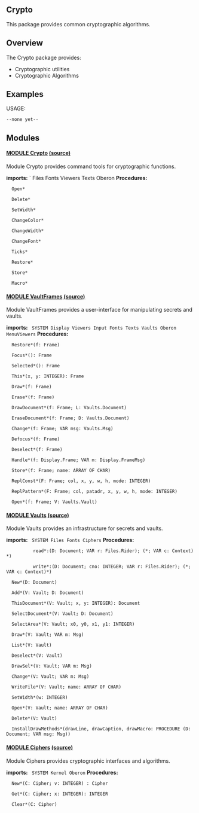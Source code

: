 ## Crypto
This package provides common cryptographic algorithms.


## Overview
The Crypto package provides:

* Cryptographic utilities
* Cryptographic Algorithms

## Examples

USAGE:
```
--none yet--
```

## Modules

#### [MODULE Crypto](https://github.com/io-core/doc/blob/main/stdlib/Crypto/Crypto.md) [(source)](https://github.com/io-core/Crypto/blob/main/Crypto.Mod)
Module Crypto provides command tools for cryptographic functions.


  **imports:** ` Files Fonts Viewers Texts Oberon
**Procedures:**
```
  Open*

  Delete*

  SetWidth*

  ChangeColor*

  ChangeWidth*

  ChangeFont*

  Ticks*

  Restore*

  Store*

  Macro*

```


#### [MODULE VaultFrames](https://github.com/io-core/doc/blob/main/stdlib/Crypto/VaultFrames.md) [(source)](https://github.com/io-core/Crypto/blob/main/VaultFrames.Mod)
Module VaultFrames provides a user-interface for manipulating secrets and vaults.


  **imports:** ` SYSTEM Display Viewers Input Fonts Texts Vaults Oberon MenuViewers`
**Procedures:**
```
  Restore*(f: Frame)

  Focus*(): Frame

  Selected*(): Frame

  This*(x, y: INTEGER): Frame

  Draw*(f: Frame)

  Erase*(f: Frame)

  DrawDocument*(f: Frame; L: Vaults.Document)

  EraseDocument*(f: Frame; D: Vaults.Document)

  Change*(f: Frame; VAR msg: Vaults.Msg)

  Defocus*(f: Frame)

  Deselect*(f: Frame)

  Handle*(f: Display.Frame; VAR m: Display.FrameMsg)

  Store*(f: Frame; name: ARRAY OF CHAR)

  ReplConst*(F: Frame; col, x, y, w, h, mode: INTEGER)

  ReplPattern*(F: Frame; col, patadr, x, y, w, h, mode: INTEGER)

  Open*(f: Frame; V: Vaults.Vault)

```


#### [MODULE Vaults](https://github.com/io-core/doc/blob/main/stdlib/Crypto/Vaults.md) [(source)](https://github.com/io-core/Crypto/blob/main/Vaults.Mod)
Module Vaults provides an infrastructure for secrets and vaults.


  **imports:** ` SYSTEM Files Fonts Ciphers`
**Procedures:**
```
          read*:(D: Document; VAR r: Files.Rider); (*; VAR c: Context) *)

          write*:(D: Document; cno: INTEGER; VAR r: Files.Rider); (*; VAR c: Context)*)

  New*(D: Document)

  Add*(V: Vault; D: Document)

  ThisDocument*(V: Vault; x, y: INTEGER): Document

  SelectDocument*(V: Vault; D: Document)

  SelectArea*(V: Vault; x0, y0, x1, y1: INTEGER)

  Draw*(V: Vault; VAR m: Msg)

  List*(V: Vault)

  Deselect*(V: Vault)

  DrawSel*(V: Vault; VAR m: Msg)

  Change*(V: Vault; VAR m: Msg)

  WriteFile*(V: Vault; name: ARRAY OF CHAR)

  SetWidth*(w: INTEGER)

  Open*(V: Vault; name: ARRAY OF CHAR)

  Delete*(V: Vault)

  InstallDrawMethods*(drawLine, drawCaption, drawMacro: PROCEDURE (D: Document; VAR msg: Msg))

```


#### [MODULE Ciphers](https://github.com/io-core/doc/blob/main/stdlib/Crypto/Ciphers.md) [(source)](https://github.com/io-core/Crypto/blob/main/Ciphers.Mod)
Module Ciphers provides cryptographic interfaces and algorithms.


**imports:** ` SYSTEM Kernel Oberon`
**Procedures:**
```
  New*(C: Cipher; v: INTEGER) : Cipher

  Get*(C: Cipher; x: INTEGER): INTEGER

  Clear*(C: Cipher)

```
